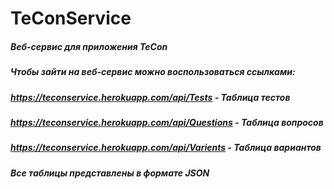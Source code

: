# TeConService
##### Веб-сервис для приложения TeCon
##### Чтобы зайти на веб-сервис можно воспользоваться ссылками:
##### https://teconservice.herokuapp.com/api/Tests - Таблица тестов
##### https://teconservice.herokuapp.com/api/Questions - Таблица вопросов
##### https://teconservice.herokuapp.com/api/Varients - Таблица вариантов
##### Все таблицы представлены в формате JSON
